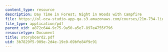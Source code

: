 ```yaml
---
content_type: resource
description: Day Time in Forest; Night in Woods with Campfire
file: https://ol-ocw-studio-app-qa.s3.amazonaws.com/courses/21m-734-lighting-design-for-the-theatre-fall-2003/3b7829f5909e2d4e19c069bfe84f9c91_storyboard2.pdf
file_type: application/pdf
parent_uid: a872c644-9c75-9a50-a5e7-897e4755f796
resourcetype: Document
title: storyboard2.pdf
uid: 3b7829f5-909e-2d4e-19c0-69bfe84f9c91
---
```

